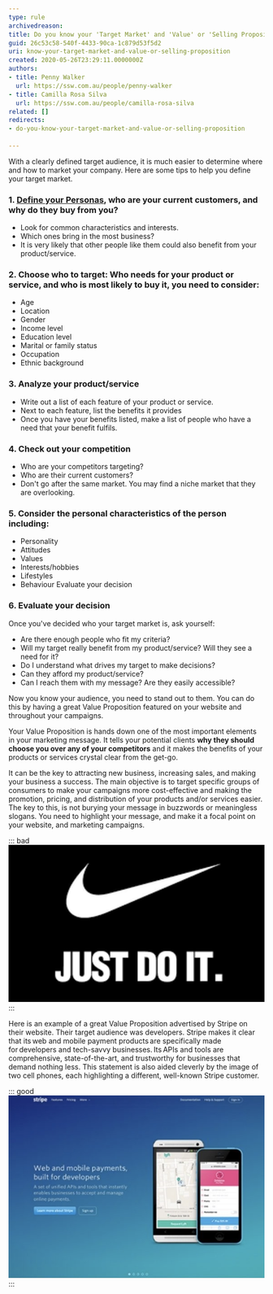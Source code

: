 ```yaml
---
type: rule
archivedreason: 
title: Do you know your 'Target Market' and 'Value' or 'Selling Proposition'?
guid: 26c53c58-540f-4433-90ca-1c879d53f5d2
uri: know-your-target-market-and-value-or-selling-proposition
created: 2020-05-26T23:29:11.0000000Z
authors:
- title: Penny Walker
  url: https://ssw.com.au/people/penny-walker
- title: Camilla Rosa Silva
  url: https://ssw.com.au/people/camilla-rosa-silva
related: []
redirects:
- do-you-know-your-target-market-and-value-or-selling-proposition

---
```


With a clearly defined target audience, it is much easier to determine where and how to market your company. Here are some tips to help you define your target market.

<!--endintro-->

### 1. [Define your Personas](/research-your-buyer-personas), who are your current customers, and why do they buy from you? 

* Look for common characteristics and interests.
* Which ones bring in the most business?
* It is very likely that other people like them could also benefit from your product/service.



### 2. Choose who to target: Who needs for your product or service, and who is most likely to buy it, you need to consider: 

* Age
* Location
* Gender
* Income level
* Education level
* Marital or family status
* Occupation
* Ethnic background



### 3. Analyze your product/service 

* Write out a list of each feature of your product or service.
* Next to each feature, list the benefits it provides
* Once you have your benefits listed, make a list of people who have a need that your benefit fulfils.




### 4. Check out your competition 

* Who are your competitors targeting?
* Who are their current customers?
* Don't go after the same market. You may find a niche market that they are overlooking.


### 5. Consider the personal characteristics of the person including: 


* Personality
* Attitudes
* Values
* Interests/hobbies
* Lifestyles
* Behaviour Evaluate your decision


### 6. Evaluate your decision 

Once you've decided who your target market is, ask yourself:

* Are there enough people who fit my criteria?
* Will my target really benefit from my product/service? Will they see a need for it?
* Do I understand what drives my target to make decisions?
* Can they afford my product/service?
* Can I reach them with my message? Are they easily accessible?



Now you know your audience, you need to stand out to them.  You can do this by having a great Value Proposition featured on your website and throughout your campaigns.

Your Value Proposition is hands down one of the most important elements in your marketing message. It tells your potential clients  **why they should choose you over any of your competitors** and it makes the benefits of your products or services crystal clear from the get-go.

It can be the key to attracting new business, increasing sales, and making your business a success. The main objective is to target specific groups of consumers to make your campaigns more cost-effective and making the promotion, pricing, and distribution of your products and/or services easier.
The key to this, is not burying your message in buzzwords or meaningless slogans. You need to highlight your message, and make it a focal point on your website, and marketing campaigns.  






::: bad  
![Figure: Bad example: A Value Proposition is not a slogan! It must reflect the value of your business](/rules/know-your-target-market-and-value-or-selling-proposition/nike.png)  
:::

Here is an example of a great Value Proposition advertised by Stripe on their website. Their target audience was developers. Stripe makes it clear that its web and mobile payment products are specifically made for developers and tech-savvy businesses. Its APIs and tools are comprehensive, state-of-the-art, and trustworthy for businesses that demand nothing less. This statement is also aided cleverly by the image of two cell phones, each highlighting a different, well-known Stripe customer.


::: good  
![Figure: Good example of a great Value Proposition by Stripe, their Target Audience here is developers. They immediately know this is the service for them!](/rules/know-your-target-market-and-value-or-selling-proposition/stripe.png)  
:::

